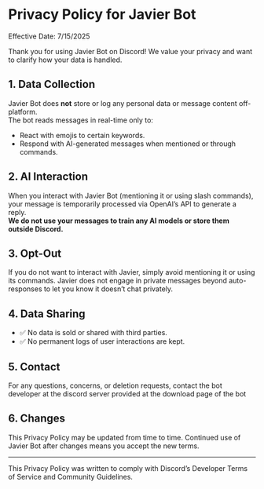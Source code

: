 # Privacy Policy for Javier Bot

Effective Date: 7/15/2025

Thank you for using Javier Bot on Discord! We value your privacy and want to clarify how your data is handled.

## 1. Data Collection
Javier Bot does **not** store or log any personal data or message content off-platform.  
The bot reads messages in real-time only to:
- React with emojis to certain keywords.
- Respond with AI-generated messages when mentioned or through commands.

## 2. AI Interaction
When you interact with Javier Bot (mentioning it or using slash commands), your message is temporarily processed via OpenAI’s API to generate a reply.  
**We do not use your messages to train any AI models or store them outside Discord.**

## 3. Opt-Out
If you do not want to interact with Javier, simply avoid mentioning it or using its commands. Javier does not engage in private messages beyond auto-responses to let you know it doesn’t chat privately.

## 4. Data Sharing
- ✅ No data is sold or shared with third parties.
- ✅ No permanent logs of user interactions are kept.

## 5. Contact
For any questions, concerns, or deletion requests, contact the bot developer at the discord server provided at the download page of the bot


## 6. Changes
This Privacy Policy may be updated from time to time. Continued use of Javier Bot after changes means you accept the new terms.

---

This Privacy Policy was written to comply with Discord’s Developer Terms of Service and Community Guidelines.
